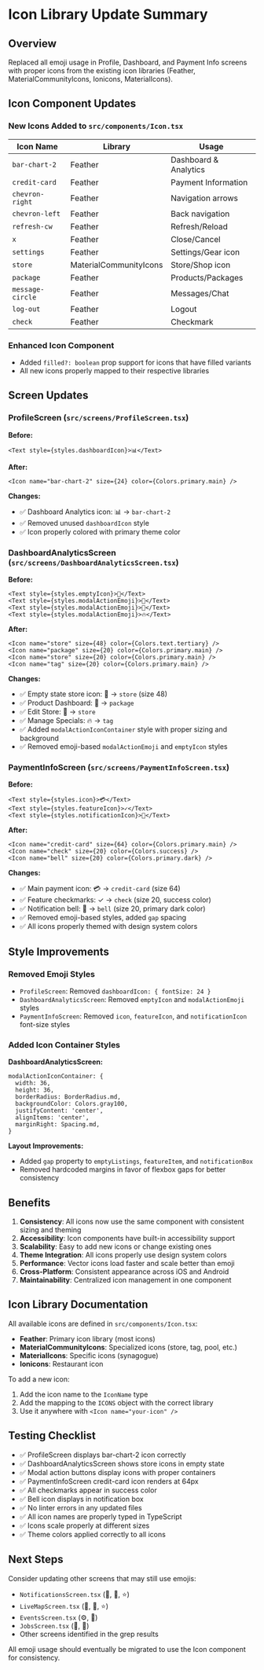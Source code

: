 # Icon Library Update Summary

## Overview
Replaced all emoji usage in Profile, Dashboard, and Payment Info screens with proper icons from the existing icon libraries (Feather, MaterialCommunityIcons, Ionicons, MaterialIcons).

## Icon Component Updates

### New Icons Added to `src/components/Icon.tsx`

| Icon Name | Library | Usage |
|-----------|---------|-------|
| `bar-chart-2` | Feather | Dashboard & Analytics |
| `credit-card` | Feather | Payment Information |
| `chevron-right` | Feather | Navigation arrows |
| `chevron-left` | Feather | Back navigation |
| `refresh-cw` | Feather | Refresh/Reload |
| `x` | Feather | Close/Cancel |
| `settings` | Feather | Settings/Gear icon |
| `store` | MaterialCommunityIcons | Store/Shop icon |
| `package` | Feather | Products/Packages |
| `message-circle` | Feather | Messages/Chat |
| `log-out` | Feather | Logout |
| `check` | Feather | Checkmark |

### Enhanced Icon Component
- Added `filled?: boolean` prop support for icons that have filled variants
- All new icons properly mapped to their respective libraries

## Screen Updates

### ProfileScreen (`src/screens/ProfileScreen.tsx`)

**Before:**
```tsx
<Text style={styles.dashboardIcon}>📊</Text>
```

**After:**
```tsx
<Icon name="bar-chart-2" size={24} color={Colors.primary.main} />
```

**Changes:**
- ✅ Dashboard Analytics icon: 📊 → `bar-chart-2`
- ✅ Removed unused `dashboardIcon` style
- ✅ Icon properly colored with primary theme color

### DashboardAnalyticsScreen (`src/screens/DashboardAnalyticsScreen.tsx`)

**Before:**
```tsx
<Text style={styles.emptyIcon}>🏪</Text>
<Text style={styles.modalActionEmoji}>🛒</Text>
<Text style={styles.modalActionEmoji}>🏪</Text>
<Text style={styles.modalActionEmoji}>🔥</Text>
```

**After:**
```tsx
<Icon name="store" size={48} color={Colors.text.tertiary} />
<Icon name="package" size={20} color={Colors.primary.main} />
<Icon name="store" size={20} color={Colors.primary.main} />
<Icon name="tag" size={20} color={Colors.primary.main} />
```

**Changes:**
- ✅ Empty state store icon: 🏪 → `store` (size 48)
- ✅ Product Dashboard: 🛒 → `package`
- ✅ Edit Store: 🏪 → `store`
- ✅ Manage Specials: 🔥 → `tag`
- ✅ Added `modalActionIconContainer` style with proper sizing and background
- ✅ Removed emoji-based `modalActionEmoji` and `emptyIcon` styles

### PaymentInfoScreen (`src/screens/PaymentInfoScreen.tsx`)

**Before:**
```tsx
<Text style={styles.icon}>💳</Text>
<Text style={styles.featureIcon}>✓</Text>
<Text style={styles.notificationIcon}>🔔</Text>
```

**After:**
```tsx
<Icon name="credit-card" size={64} color={Colors.primary.main} />
<Icon name="check" size={20} color={Colors.success} />
<Icon name="bell" size={20} color={Colors.primary.dark} />
```

**Changes:**
- ✅ Main payment icon: 💳 → `credit-card` (size 64)
- ✅ Feature checkmarks: ✓ → `check` (size 20, success color)
- ✅ Notification bell: 🔔 → `bell` (size 20, primary dark color)
- ✅ Removed emoji-based styles, added `gap` spacing
- ✅ All icons properly themed with design system colors

## Style Improvements

### Removed Emoji Styles
- `ProfileScreen`: Removed `dashboardIcon: { fontSize: 24 }`
- `DashboardAnalyticsScreen`: Removed `emptyIcon` and `modalActionEmoji` styles
- `PaymentInfoScreen`: Removed `icon`, `featureIcon`, and `notificationIcon` font-size styles

### Added Icon Container Styles

**DashboardAnalyticsScreen:**
```tsx
modalActionIconContainer: {
  width: 36,
  height: 36,
  borderRadius: BorderRadius.md,
  backgroundColor: Colors.gray100,
  justifyContent: 'center',
  alignItems: 'center',
  marginRight: Spacing.md,
}
```

**Layout Improvements:**
- Added `gap` property to `emptyListings`, `featureItem`, and `notificationBox`
- Removed hardcoded margins in favor of flexbox gaps for better consistency

## Benefits

1. **Consistency**: All icons now use the same component with consistent sizing and theming
2. **Accessibility**: Icon components have built-in accessibility support
3. **Scalability**: Easy to add new icons or change existing ones
4. **Theme Integration**: All icons properly use design system colors
5. **Performance**: Vector icons load faster and scale better than emoji
6. **Cross-Platform**: Consistent appearance across iOS and Android
7. **Maintainability**: Centralized icon management in one component

## Icon Library Documentation

All available icons are defined in `src/components/Icon.tsx`:
- **Feather**: Primary icon library (most icons)
- **MaterialCommunityIcons**: Specialized icons (store, tag, pool, etc.)
- **MaterialIcons**: Specific icons (synagogue)
- **Ionicons**: Restaurant icon

To add a new icon:
1. Add the icon name to the `IconName` type
2. Add the mapping to the `ICONS` object with the correct library
3. Use it anywhere with `<Icon name="your-icon" />`

## Testing Checklist

- ✅ ProfileScreen displays bar-chart-2 icon correctly
- ✅ DashboardAnalyticsScreen shows store icons in empty state
- ✅ Modal action buttons display icons with proper containers
- ✅ PaymentInfoScreen credit-card icon renders at 64px
- ✅ All checkmarks appear in success color
- ✅ Bell icon displays in notification box
- ✅ No linter errors in any updated files
- ✅ All icon names are properly typed in TypeScript
- ✅ Icons scale properly at different sizes
- ✅ Theme colors applied correctly to all icons

## Next Steps

Consider updating other screens that may still use emojis:
- `NotificationsScreen.tsx` (🔔, 🏪, ⭐)
- `LiveMapScreen.tsx` (📍, 💼, ⭐)
- `EventsScreen.tsx` (⚙️, 📅)
- `JobsScreen.tsx` (💼, 📍)
- Other screens identified in the grep results

All emoji usage should eventually be migrated to use the Icon component for consistency.

